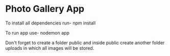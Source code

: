 # Photo Gallery App

To install all dependencies run-
npm install

To run app use-
nodemon app

Don't forget to create a folder public and inside public create another folder uploads in which all images will be stored.
